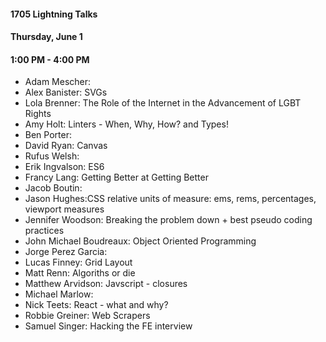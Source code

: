 #### 1705 Lightning Talks
#### Thursday, June 1
#### 1:00 PM - 4:00 PM

- Adam Mescher:
- Alex Banister: SVGs
- Lola Brenner: The Role of the Internet in the Advancement of LGBT Rights
- Amy Holt: Linters - When, Why, How? and Types!
- Ben Porter:
- David Ryan: Canvas
- Rufus Welsh:
- Erik Ingvalson: ES6
- Francy Lang: Getting Better at Getting Better
- Jacob Boutin:
- Jason Hughes:CSS relative units of measure: ems, rems, percentages, viewport measures
- Jennifer Woodson: Breaking the problem down + best pseudo coding practices
- John Michael Boudreaux: Object Oriented Programming
- Jorge Perez Garcia:
- Lucas Finney: Grid Layout
- Matt Renn: Algoriths or die
- Matthew Arvidson: Javscript - closures
- Michael Marlow:
- Nick Teets: React - what and why?
- Robbie Greiner: Web Scrapers
- Samuel Singer: Hacking the FE interview
